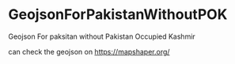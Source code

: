 # GeojsonForPakistanWithoutPOK
Geojson For paksitan without Pakistan Occupied Kashmir

can check the geojson on https://mapshaper.org/
